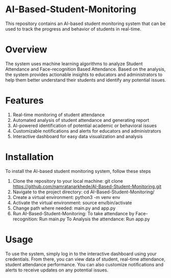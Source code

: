 # AI-Based-Student-Monitoring
This repository contains an AI-based student monitoring system that can be used to track the progress and behavior of students in real-time.

# Overview
The system uses machine learning algorithms to analyze Student Attendance and Face-recognition Based Attendance. Based on the analysis, the system provides actionable insights to educators and administrators to help them better understand their students and identify any potential issues.

# Features
1. Real-time monitoring of student attendance
2. Automated analysis of student attendance and generating report
3. AI-powered identification of potential academic or behavioral issues
4. Customizable notifications and alerts for educators and administrators
5. Interactive dashboard for easy data visualization and analysis

# Installation
To install the AI-based student monitoring system, follow these steps
1. Clone the repository to your local machine:
git clone https://github.com/namratanarkhede/AI-Based-Student-Monitoring.git
2. Navigate to the project directory:
cd AI-Based-Student-Monitoring/
3. Create a virtual environment:
python3 -m venv env
4. Activate the virtual environment:
source env/bin/activate
5. Change path where needed:
main.py and app.py
6. Run AI-Based-Student-Monitoring:
To take attendance by Face-recognition: Run main.py
To Analysis the attendance: Run app.py

# Usage
To use the system, simply log in to the interactive dashboard using your credentials. From there, you can view data of student, real-time attendance, student attendance performance. You can also customize notifications and alerts to receive updates on any potential issues.
